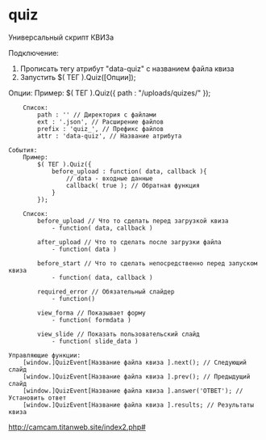 # quiz
Универсальный скрипт КВИЗа


 Подключение:
   1. Прописать тегу атрибут "data-quiz" c названием файла квиза
   2. Запустить $( ТЕГ ).Quiz([Опции]);
    
   Опции:
        Пример:
            $( ТЕГ ).Quiz({
                path : "/uploads/quizes/"
            });
        
        Список:
            path : '' // Директория с файлами
            ext : '.json', // Расширение файлов
            prefix : 'quiz_', // Префикс файлов
            attr : 'data-quiz', // Название атрибута
    
    События:
        Пример:
            $( ТЕГ ).Quiz({
                before_upload : function( data, callback ){
                    // data - входные данные
                    callback( true ); // Обратная функция
                }
            });
        
        Список:
            before_upload // Что то сделать перед загрузкой квиза
                - function( data, callback )
                
            after_upload // Что то сделать после загрузки файла
                - function( data )
                
            before_start // Что то сделать непосредственно перед запуском квиза
                - function( data, callback )
                
            required_error // Обязательный слайдер
                - function()
                
            view_forma // Показывает форму
                - function( formdata )
                
            view_slide // Показать пользовательский слайд
                - function( slide_data )
                
    Управляющие функции:
        [window.]QuizEvent[Название файла квиза ].next(); // Следующий слайд
        [window.]QuizEvent[Название файла квиза ].prev(); // Предыдущий слайд
        [window.]QuizEvent[Название файла квиза ].answer('ОТВЕТ'); // Установить ответ
        [window.]QuizEvent[Название файла квиза ].results; // Результаты квиза
        

http://camcam.titanweb.site/index2.php#
